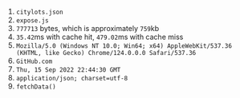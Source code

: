 1. `citylots.json`
2. `expose.js`
3. `777713` bytes, which is approximately `759`kb
4. `35.42`ms with cache hit, `479.02`ms with cache miss
5. `Mozilla/5.0 (Windows NT 10.0; Win64; x64) AppleWebKit/537.36 (KHTML, like Gecko) Chrome/124.0.0.0 Safari/537.36`
6. `GitHub.com`
7. `Thu, 15 Sep 2022 22:44:30 GMT`
8. `application/json; charset=utf-8`
9. `fetchData()`
